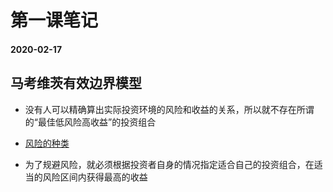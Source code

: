 # 第一课笔记

#### 2020-02-17

## 马考维茨有效边界模型

+ 没有人可以精确算出实际投资环境的风险和收益的关系，所以就不存在所谓的“最佳低风险高收益”的投资组合

+ [风险的种类](./ichangtou/stock/middle-level/README.md#第十一课笔记)

+ 为了规避风险，就必须根据投资者自身的情况指定适合自己的投资组合，在适当的风险区间内获得最高的收益

